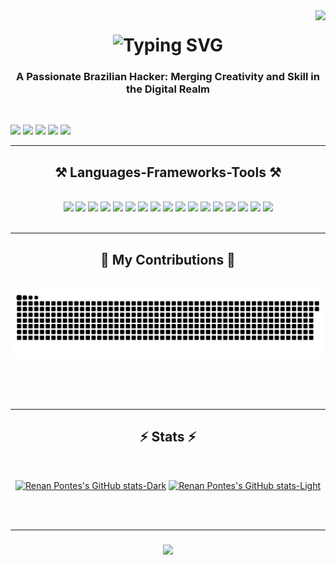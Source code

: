<img align="right" src="https://visitor-badge.laobi.icu/badge?page_id=Renan-Pontes.Renan-Pontes7&format=true&query_only=true&left_color=Purple&right_color=gray&left_text=Welcome!" />

<h1 align="center">
    <img src="https://readme-typing-svg.herokuapp.com?font=Fira+Code&weight=900&size=27&pause=1000&color=9933F7&random=false&width=435&lines=%F0%9F%8C%9F+Hey%2C+Renan+here!+%F0%9F%91%8B;%F0%9F%91%8B+Welcome+Aboard!+%F0%9F%9A%80;%F0%9F%94%8D+Feel+Free+to+Explore!+%F0%9F%8C%9F;%F0%9F%91%8B+Thanks+for+dropping+by!+%F0%9F%99%8C" alt="Typing SVG" />
</h1>

<h3 align="center">A Passionate Brazilian Hacker: Merging Creativity and Skill in the Digital Realm</h3>

<br/>

<div align="center">
  
 
 </div>
 

<a href="https://www.youtube.com/channel/UCYScuuI3Ov2-TOJLleph9eA" target="_blank"><img src="https://img.shields.io/badge/YouTube-FF0000?style=for-the-badge&logo=youtube&logoColor=white" target="_blank"></a>
<a href="https://www.instagram.com/renan.pontes/" target="_blank"><img src="https://img.shields.io/badge/-Instagram-%23E4405F?style=for-the-badge&logo=instagram&logoColor=white" target="_blank"></a>
<a href = "mailto:pontesrenan357@gmail.com"><img src="https://img.shields.io/badge/-Gmail-%23333?style=for-the-badge&logo=gmail&logoColor=white" target="_blank"></a>
<a href="https://www.linkedin.com/in/repontes" target="_blank"><img src="https://img.shields.io/badge/-LinkedIn-%230077B5?style=for-the-badge&logo=linkedin&logoColor=white" target="_blank"></a> 
<a href="https://www.tiktok.com/@hackyrinth" target="_blank"><img src="https://img.shields.io/badge/-TikTok-%23333?style=for-the-badge&logo=TikTok&logoColor=lack" target="_blank"></a> 

 <hr/>
 
<h2 align="center">⚒️ Languages-Frameworks-Tools ⚒️</h2>
<br/>
<div align="center">
    <img src="https://skillicons.dev/icons?i=aws" />
    <img src="https://skillicons.dev/icons?i=react"/>
    <img src="https://skillicons.dev/icons?i=discord"/>
    <img src="https://skillicons.dev/icons?i=python"/>
    <img src="https://skillicons.dev/icons?i=django"/>
    <img src="https://skillicons.dev/icons?i=git"/>
    <img src="https://skillicons.dev/icons?i=github"/>
    <img src="https://skillicons.dev/icons?i=js"/>
    <img src="https://skillicons.dev/icons?i=linux"/>
    <img src="https://skillicons.dev/icons?i=vscode"/>
    <img src="https://skillicons.dev/icons?i=react"/>
    <img src="https://skillicons.dev/icons?i=vite"/>
    <img src="https://skillicons.dev/icons?i=html"/>
    <img src="https://skillicons.dev/icons?i=css"/>
    <img src="https://skillicons.dev/icons?i=tailwind"/>
    <img src="https://skillicons.dev/icons?i=c"/>
    <img src="https://skillicons.dev/icons?i=figma"/>

</div>

<br/>
<hr/>

<div align="center">
  <h2>🐍 My Contributions 🐍</h2>
  <br>
  <img alt="snake eating my contributions" src="https://raw.githubusercontent.com/Renan-Pontes/Renan-Pontes/output/github-contribution-grid-snake.svg" />
  
  <br/><br/><br/>
</div>

<hr/>

<h2 align="center">⚡ Stats ⚡</h2>
<br>
<div align=center>
    
[![Renan Pontes's GitHub stats-Dark](https://github-readme-stats.vercel.app/api?username=Renan-Pontes\&show_icons=true\&theme=dark#gh-dark-mode-only)](https://github.com/anuraghazra/github-readme-stats#responsive-card-theme#gh-dark-mode-only)
[![Renan Pontes's GitHub stats-Light](https://github-readme-stats.vercel.app/api?username=Renan-Pontes\&show_icons=true\&theme=default#gh-light-mode-only)](https://github.com/anuraghazra/github-readme-stats#responsive-card-theme#gh-light-mode-only)

</div>

<br/><br/>
<hr/>

<h3 align="center">
    <img src="https://readme-typing-svg.herokuapp.com/?font=Righteous&size=25&center=true&vCenter=true&width=500&height=70&duration=4000&lines=Thanks+for+visiting!+✌️;+Shoot+me+a+message+on+Linkedin!;I'm+always+down+to+collab+:)">
</h3>

<br/>

